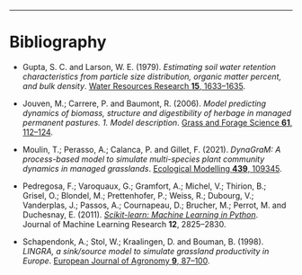 
***
# Bibliography

- Gupta, S. C. and Larson, W. E. (1979). _Estimating soil water retention characteristics from particle size distribution, organic matter percent, and bulk density_. [Water Resources Research **15**, 1633–1635](https://doi.org/10.1029/WR015i006p01633).
  
- Jouven, M.; Carrere, P. and Baumont, R. (2006). _Model predicting dynamics of biomass,  structure and digestibility of herbage in managed permanent pastures. 1. Model description_. [Grass and Forage Science **61**, 112–124](https://doi.org/10.1111/j.1365-2494.2006.00515.x).
  
- Moulin, T.; Perasso, A.; Calanca, P. and Gillet, F. (2021). _DynaGraM: A process-based model to simulate multi-species plant community dynamics in managed grasslands_. [Ecological Modelling **439**, 109345](https://doi.org/10.1016/j.ecolmodel.2020.109345).
  
- Pedregosa, F.; Varoquaux, G.; Gramfort, A.; Michel, V.; Thirion, B.; Grisel, O.; Blondel, M.; Prettenhofer, P.; Weiss, R.; Dubourg, V.; Vanderplas, J.; Passos, A.; Cournapeau, D.; Brucher, M.; Perrot, M. and Duchesnay, E. (2011). [_Scikit-learn: Machine Learning in Python_](http://jmlr.org/papers/v12/pedregosa11a.html). Journal of Machine Learning Research **12**, 2825–2830.
  
- Schapendonk, A.; Stol, W.; Kraalingen, D. and Bouman, B. (1998). _LINGRA,  a sink/source model to simulate grassland productivity in Europe_. [European Journal of Agronomy **9**, 87–100](https://doi.org/10.1016/s1161-0301(98)00027-6).
  
